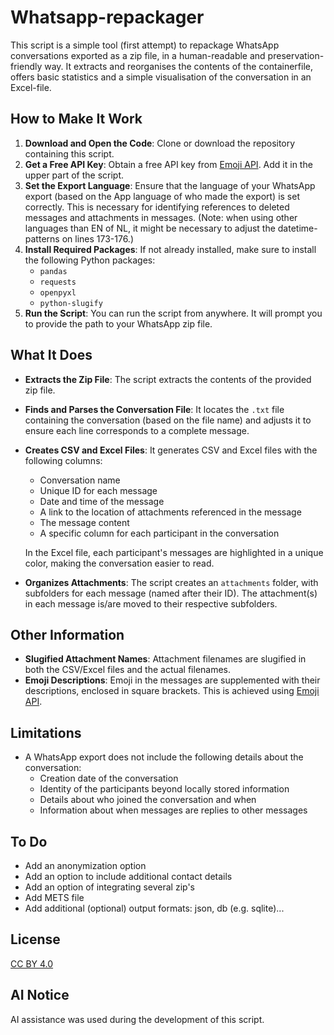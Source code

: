# Whatsapp-repackager

This script is a simple tool (first attempt) to repackage WhatsApp conversations exported as a zip file, in a human-readable and preservation-friendly way. It extracts and reorganises the contents of the containerfile, offers basic statistics and a simple visualisation of the conversation in an Excel-file.

## How to Make It Work

1. **Download and Open the Code**: Clone or download the repository containing this script.
2. **Get a Free API Key**: Obtain a free API key from [Emoji API](https://emoji-api.com/). Add it in the upper part of the script.
3. **Set the Export Language**: Ensure that the language of your WhatsApp export (based on the App language of who made the export) is set correctly. This is necessary for identifying references to deleted messages and attachments in messages. (Note: when using other languages than EN of NL, it might be necessary to adjust the datetime-patterns on lines 173-176.)
4. **Install Required Packages**: If not already installed, make sure to install the following Python packages:
   - `pandas`
   - `requests`
   - `openpyxl`
   - `python-slugify`
5. **Run the Script**: You can run the script from anywhere. It will prompt you to provide the path to your WhatsApp zip file.

## What It Does

- **Extracts the Zip File**: The script extracts the contents of the provided zip file.
- **Finds and Parses the Conversation File**: It locates the `.txt` file containing the conversation (based on the file name) and adjusts it to ensure each line corresponds to a complete message.
- **Creates CSV and Excel Files**: It generates CSV and Excel files with the following columns:
  - Conversation name
  - Unique ID for each message
  - Date and time of the message
  - A link to the location of attachments referenced in the message
  - The message content
  - A specific column for each participant in the conversation

  In the Excel file, each participant's messages are highlighted in a unique color, making the conversation easier to read.

- **Organizes Attachments**: The script creates an `attachments` folder, with subfolders for each message (named after their ID). The attachment(s) in each message is/are moved to their respective subfolders.

## Other Information

- **Slugified Attachment Names**: Attachment filenames are slugified in both the CSV/Excel files and the actual filenames.
- **Emoji Descriptions**: Emoji in the messages are supplemented with their descriptions, enclosed in square brackets. This is achieved using [Emoji API](https://emoji-api.com/).

## Limitations

- A WhatsApp export does not include the following details about the conversation:
  - Creation date of the conversation
  - Identity of the participants beyond locally stored information
  - Details about who joined the conversation and when
  - Information about when messages are replies to other messages

## To Do

- Add an anonymization option
- Add an option to include additional contact details
- Add an option of integrating several zip's
- Add METS file
- Add additional (optional) output formats: json, db (e.g. sqlite)...

## License

[CC BY 4.0](https://creativecommons.org/licenses/by/4.0/)

## AI Notice

AI assistance was used during the development of this script.
